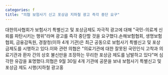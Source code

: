 ```yaml
---
categories: f
title: "의협 보험사기 신고 포상금 지하철 광고 즉각 중단 요구"
---
```

대한의사협회가 보험사기 특별신고 및 포상금제도 자극적 광고에 대해 "국민-의료계 신뢰를 파탄시키는 행위"라며 광고를 즉각 중단할 것을 요구했다.손해보험협회, 생명보험협회, 금융감독원, 경찰청(이하 4개 기관)은 최근 공동으로 보험사기 특별신고 및 포상금제도를 시행하고 있다.이와 관련 의협은 "의료기관에 대한 잘못된 국민인식 고착과 의료기관과 환자 간의 상호 불신만을 조장하는 무리한 포상금 제도를 남발하고 있다"며 심각한 유감을 표명했다.의협은 9월 30일 4개 기관에 공문을 보내 보험사기 특별신고 및 포상금 제도 시행(지하철 광고홍